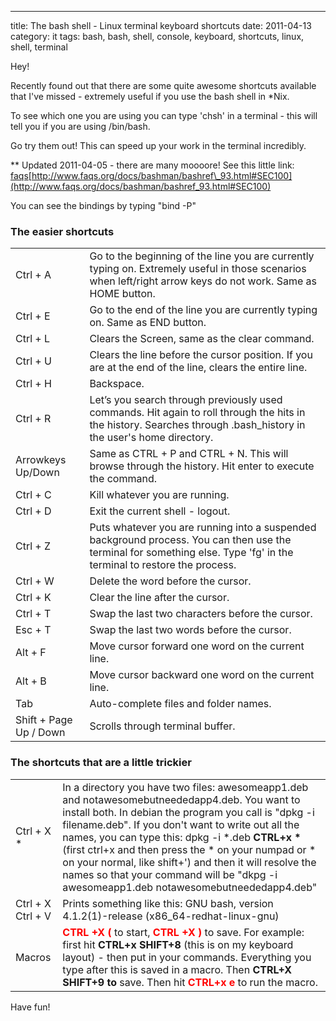 ---
title: The bash shell - Linux terminal keyboard shortcuts
date: 2011-04-13
category: it
tags: bash, bash, shell, console, keyboard, shortcuts, linux, shell, terminal

Hey!

Recently found out that there are some quite awesome shortcuts available that I've missed - extremely useful if you use the bash shell in \*Nix.

To see which one you are using you can type 'chsh' in a terminal - this will tell you if you are using /bin/bash.

Go try them out! This can speed up your work in the terminal incredibly.

\*\* Updated 2011-04-05 - there are many moooore! See this little link: [faqs](http://www.faqs.org/docs/bashman/bashref_101.html#SEC108)[http://www.faqs.org/docs/bashman/bashref\_93.html#SEC100](http://www.faqs.org/docs/bashman/bashref_93.html#SEC100)

You can see the bindings by typing "bind -P"

### The easier shortcuts

<table><tbody><tr><td>Ctrl + A</td><td>Go to the beginning of the line you are currently typing on. Extremely useful in those scenarios when left/right arrow keys do not work. Same as HOME button.</td></tr><tr><td>Ctrl + E</td><td>Go to the end of the line you are currently typing on. Same as END button.</td></tr><tr><td>Ctrl + L</td><td>Clears the Screen, same as the clear command.</td></tr><tr><td>Ctrl + U</td><td>Clears the line before the cursor position. If you are at the end of the line, clears the entire line.</td></tr><tr><td>Ctrl + H</td><td>Backspace.</td></tr><tr><td>Ctrl + R</td><td>Let’s you search through previously used commands. Hit again to roll through the hits in the history. Searches through .bash_history in the user's home directory.</td></tr><tr><td>Arrowkeys Up/Down</td><td>Same as CTRL + P and CTRL + N. This will browse through the history. Hit enter to execute the command.</td></tr><tr><td>Ctrl + C</td><td>Kill whatever you are running.</td></tr><tr><td>Ctrl + D</td><td>Exit the current shell - logout.</td></tr><tr><td>Ctrl + Z</td><td>Puts whatever you are running into a suspended background process. You can then use the terminal for something else. Type 'fg' in the terminal to restore the process.</td></tr><tr><td>Ctrl + W</td><td>Delete the word before the cursor.</td></tr><tr><td>Ctrl + K</td><td>Clear the line after the cursor.</td></tr><tr><td>Ctrl + T</td><td>Swap the last two characters before the cursor.</td></tr><tr><td>Esc + T</td><td>Swap the last two words before the cursor.</td></tr><tr><td>Alt + F</td><td>Move cursor forward one word on the current line.</td></tr><tr><td>Alt + B</td><td>Move cursor backward one word on the current line.</td></tr><tr><td>Tab</td><td>Auto-complete files and folder names.</td></tr><tr><td>Shift + Page Up / Down</td><td>Scrolls through terminal buffer.</td></tr></tbody></table>

### The shortcuts that are a little trickier

<table><tbody><tr><td>Ctrl + X *</td><td>In a directory you have two files: awesomeapp1.deb and notawesomebutneededapp4.deb. You want to install both. In debian the program you call is "dpkg -i filename.deb". If you don't want to write out all the names, you can type this: dpkg -i *.deb <strong>CTRL+x *</strong> (first ctrl+x and then press the * on your numpad or * on your normal, like shift+') and then it will resolve the names so that your command will be "dkpg -i awesomeapp1.deb notawesomebutneededapp4.deb"</td></tr><tr><td>Ctrl + X Ctrl + V</td><td>Prints something like this: GNU bash, version 4.1.2(1)-release (x86_64-redhat-linux-gnu)</td></tr><tr><td>Macros</td><td><span style="color: #ff0000;"><strong>CTRL +X ( </strong></span>to start, <span style="color: #ff0000;"><strong>CTRL +X ) </strong></span>to save. For example: first hit <strong>CTRL+x SHIFT+8</strong> (this is on my keyboard layout) - then put in your commands. Everything you type after this is saved in a macro. Then <strong>CTRL+X SHIFT+9 to</strong> save. Then hit <span style="color: #ff0000;"><strong>CTRL+x e </strong></span>to run the macro.</td></tr></tbody></table>

Have fun!
